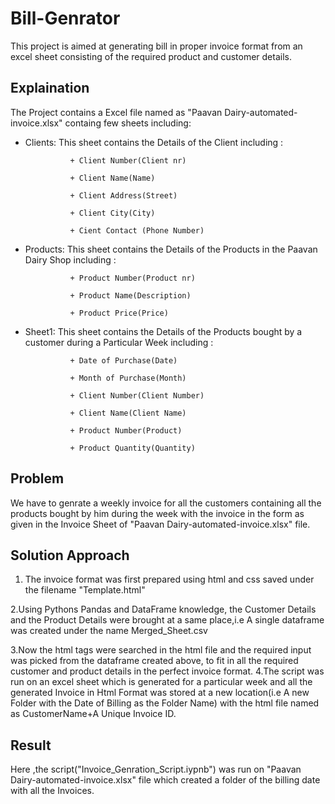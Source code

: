 # Bill-Genrator
This project is aimed at generating bill in proper invoice format from an excel sheet consisting of the required product and customer details.

## Explaination

The Project contains a Excel file named as "Paavan Dairy-automated-invoice.xlsx" containg few sheets including:

+ Clients: This sheet contains the Details of the Client including :

                + Client Number(Client nr)
                
                + Client Name(Name)
                
                + Client Address(Street)
                
                + Client City(City)
                
                + Cient Contact (Phone Number)
        
+ Products: This sheet contains the Details of the Products in the Paavan Dairy Shop including :

                + Product Number(Product nr)
                
                + Product Name(Description)
                
                + Product Price(Price)
                
+ Sheet1: This sheet contains the Details of the Products bought by a customer during a Particular Week including :

                + Date of Purchase(Date)
                
                + Month of Purchase(Month)
                
                + Client Number(Client Number)
                
                + Client Name(Client Name)
                
                + Product Number(Product)
                
                + Product Quantity(Quantity)
                
 ## Problem 
 
 We have to genrate a weekly invoice for all the  customers containing all the products bought by him during the week with the invoice in the form as given in the Invoice Sheet of "Paavan Dairy-automated-invoice.xlsx" file.
 
 ## Solution Approach
 
 1. The invoice format was first prepared using html and css saved under the filename "Template.html"
 
 2.Using Pythons Pandas and DataFrame knowledge, the Customer Details and the Product Details were brought at a same place,i.e A
   single dataframe was created under the name Merged_Sheet.csv
   
   3.Now the html tags were searched in the html file and the required input was picked from the dataframe created above, to fit 
   in all the required customer and product details in the perfect invoice format.
   4.The script was run on an excel sheet which is generated for a particular week and all the generated Invoice in Html Format
   was stored at a new location(i.e A new Folder with the Date of Billing as the Folder Name) with the html file named as
   CustomerName+A Unique Invoice ID.
  
  
  ## Result
  Here ,the script("Invoice_Genration_Script.iypnb") was run on "Paavan Dairy-automated-invoice.xlsx" file which created a 
  folder of the billing date with all the Invoices.
